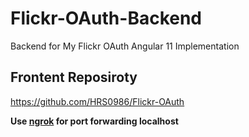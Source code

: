 # Flickr-OAuth-Backend
Backend for My Flickr OAuth Angular 11 Implementation

## Frontent Reposiroty
https://github.com/HRS0986/Flickr-OAuth

**Use [ngrok](https://ngrok.com/) for port forwarding localhost**
